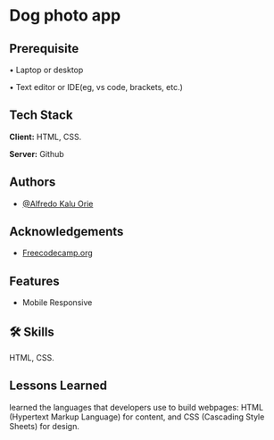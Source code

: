 
# Dog photo app

<!--A page that serves as reference for a topic


## Objective:

To build an app that is functionally similar to https://technical-documentation-page.freecodecamp.rocks-->

## Prerequisite

• Laptop or desktop

• Text editor or IDE(eg, vs code, brackets, etc.)

## Tech Stack

**Client:** HTML, CSS.

**Server:** Github


<!--## Screenshots

![App Screenshot](https://i.postimg.cc/c1DDB7qG/285843152-335584972065344-8635541701505350891-n.jpg)-->

<!--
## Demo

https://xclusivfred.github.io/Product-landing-page/-->


## Authors

- [@Alfredo Kalu Orie](https://www.github.com/xclusivfred)


## Acknowledgements

 - [Freecodecamp.org](https://freecodecamp.org/)

## Features

- Mobile Responsive


## 🛠 Skills
HTML, CSS.


## Lessons Learned

learned the languages that developers use to build webpages: HTML (Hypertext Markup Language) for content, and CSS (Cascading Style Sheets) for design.


